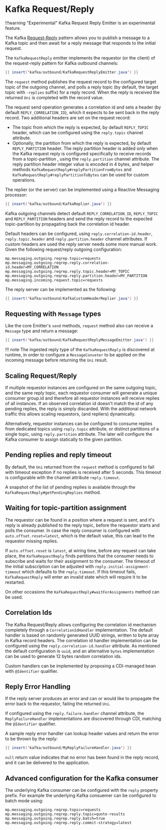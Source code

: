 # Kafka Request/Reply

!!!warning "Experimental"
    Kafka Request Reply Emitter is an experimental feature.

The Kafka [Request-Reply](https://www.enterpriseintegrationpatterns.com/patterns/messaging/RequestReply.html) pattern allows you to publish a message to a Kafka topic and then await for a reply message that responds to the initial request.

The `KafkaRequestReply` emitter implements the requestor (or the client) of the request-reply pattern for Kafka outbound channels:

``` java
{{ insert('kafka/outbound/KafkaRequestReplyEmitter.java') }}
```

The `request` method publishes the request record to the configured target topic of the outgoing channel,
and polls a reply topic (by default, the target topic with `-replies` suffix) for a reply record.
When the reply is received the returned `Uni` is completed with the record value.

The request send operation generates a correlation id and sets a header (by default `REPLY_CORRELATION_ID`),
which it expects to be sent back in the reply record. Two additional headers are set on the request record:

- The topic from which the reply is expected, by default `REPLY_TOPIC` header,
which can be configured using the `reply.topic` channel attribute.
- Optionally, the partition from which the reply is expected, by default `REPLY_PARTITION` header.
The reply partition header is added only when the Kafka request reply is configured specifically to receive records from a topic-partition
, using the `reply.partition` channel attribute.
The reply partition header integer value is encoded in 4 bytes,
and helper methods `KafkaRequestReply#replyPartitionFromBytes` and `KafkaRequestReply#replyPartitionToBytes` can be used for custom operations.

The replier (or the server) can be implemented using a Reactive Messaging processor:

``` java
{{ insert('kafka/outbound/KafkaReplier.java') }}
```

Kafka outgoing channels detect default `REPLY_CORRELATION_ID`, `REPLY_TOPIC` and `REPLY_PARTITION` headers
and send the reply record to the expected topic-partition by propagating back the correlation id header.

Default headers can be configured, using `reply.correlation-id.header`, `reply.topic.header` and `reply.partition.header` channel attributes.
If custom headers are used the reply server needs some more manual work.
Given the following request/reply outgoing configuration:

```properties
mp.messaging.outgoing.reqrep.topic=requests
mp.messaging.outgoing.reqrep.reply.correlation-id.header=MY_CORRELATION
mp.messaging.outgoing.reqrep.reply.topic.header=MY_TOPIC
mp.messaging.outgoing.reqrep.reply.partition.header=MY_PARTITION
mp.messaging.incoming.request.topic=requests
```

The reply server can be implemented as the following:

``` java
{{ insert('kafka/outbound/KafkaCustomHeaderReplier.java') }}
```

## Requesting with `Message` types

Like the core Emitter's `send` methods, `request` method also can receive a `Message` type and return a message:

``` java
{{ insert('kafka/outbound/KafkaRequestReplyMessageEmitter.java') }}
```

!!! note
    The ingested reply type of the `KafkaRequestReply` is discovered at runtime,
    in order to configure a `MessageConveter` to be applied on the incoming message before returning the `Uni` result.

## Scaling Request/Reply

If multiple requestor instances are configured on the same outgoing topic, and the same reply topic,
each requestor consumer will generate a unique consumer group.id and
therefore all requestor instances will receive replies of all instances. If an observed correlation id doesn't match
the id of any pending replies, the reply is simply discarded.
With the additional network traffic this allows scaling requestors, (and repliers) dynamically.

Alternatively, requestor instances can be configured to consume replies from dedicated topics using `reply.topic` attribute,
or distinct partitions of a single topic, using `reply.partition` attribute.
The later will configure the Kafka consumer to assign statically to the given partition.

## Pending replies and reply timeout

By default, the `Uni` returned from the `request` method is configured to fail with timeout exception if no replies is received after 5 seconds.
This timeout is configurable with the channel attribute `reply.timeout`.

A snapshot of the list of pending replies is available through the `KafkaRequestReply#getPendingReplies` method.

## Waiting for topic-partition assignment

The requestor can be found in a position where a request is sent, and it's reply is already published to the reply topic,
before the requestor starts and polls the consumer.
In case the reply consumer is configured with `auto.offset.reset=latest`, which is the default value, this can lead to the requestor missing replies.

If `auto.offset.reset` is `latest`, at wiring time, before any request can take place, the `KafkaRequestReply`
finds partitions that the consumer needs to subscribe and waits for their assignment to the consumer.
The timeout of the initial subscription can be adjusted with `reply.initial-assignment-timeout` which defaults to the `reply.timeout`.
If this timeout fails, `KafkaRequestReply` will enter an invalid state which will require it to be restarted.

On other occasions the `KafkaRequestReply#waitForAssignments` method can be used.

## Correlation Ids

The Kafka Request/Reply allows configuring the correlation id mechanism completely through a `CorrelationIdHandler` implementation.
The default handler is based on randomly generated UUID strings, written to byte array in Kafka record headers.
The correlation id handler implementation can be configured using the `reply.correlation-id.handler` attribute.
As mentioned the default configuration is `uuid`,
and an alternative `bytes` implementation can be used to generate 12 bytes random correlation ids.

Custom handlers can be implemented by proposing a CDI-managed bean with `@Identifier` qualifier.

## Reply Error Handling

If the reply server produces an error and can or would like to propagate the error back to the requestor, failing the returned `Uni`.

If configured using the `reply.failure.handler` channel attribute,
the `ReplyFailureHandler` implementations are discovered through CDI, matching the `@Identifier` qualifier.

A sample reply error handler can lookup header values and return the error to be thrown by the reply:

``` java
{{ insert('kafka/outbound/MyReplyFailureHandler.java') }}
```

`null` return value indicates that no error has been found in the reply record, and it can be delivered to the application.

## Advanced configuration for the Kafka consumer

The underlying Kafka consumer can be configured with the `reply` property prefix.
For example the underlying Kafka consuemer can be configured to batch mode using:

```properties
mp.messaging.outgoing.reqrep.topic=requests
mp.messaging.outgoing.reqrep.reply.topic=quote-results
mp.messaging.outgoing.reqrep.reply.batch=true
mp.messaging.outgoing.reqrep.reply.commit-strategy=latest
```
